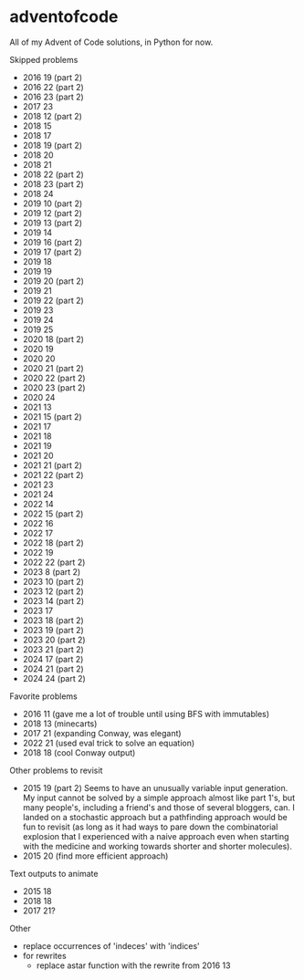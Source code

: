 # adventofcode

All of my Advent of Code solutions, in Python for now.

Skipped problems
- 2016 19 (part 2)
- 2016 22 (part 2)
- 2016 23 (part 2)
- 2017 23
- 2018 12 (part 2)
- 2018 15
- 2018 17
- 2018 19 (part 2)
- 2018 20
- 2018 21
- 2018 22 (part 2)
- 2018 23 (part 2)
- 2018 24
- 2019 10 (part 2)
- 2019 12 (part 2)
- 2019 13 (part 2)
- 2019 14
- 2019 16 (part 2)
- 2019 17 (part 2)
- 2019 18
- 2019 19
- 2019 20 (part 2)
- 2019 21
- 2019 22 (part 2)
- 2019 23
- 2019 24
- 2019 25
- 2020 18 (part 2)
- 2020 19
- 2020 20
- 2020 21 (part 2)
- 2020 22 (part 2)
- 2020 23 (part 2)
- 2020 24
- 2021 13
- 2021 15 (part 2)
- 2021 17
- 2021 18
- 2021 19
- 2021 20
- 2021 21 (part 2)
- 2021 22 (part 2)
- 2021 23
- 2021 24
- 2022 14
- 2022 15 (part 2)
- 2022 16
- 2022 17
- 2022 18 (part 2)
- 2022 19
- 2022 22 (part 2)
- 2023 8 (part 2)
- 2023 10 (part 2)
- 2023 12 (part 2)
- 2023 14 (part 2)
- 2023 17
- 2023 18 (part 2)
- 2023 19 (part 2)
- 2023 20 (part 2)
- 2023 21 (part 2)
- 2024 17 (part 2)
- 2024 21 (part 2)
- 2024 24 (part 2)

Favorite problems
- 2016 11 (gave me a lot of trouble until using BFS with immutables)
- 2018 13 (minecarts)
- 2017 21 (expanding Conway, was elegant)
- 2022 21 (used eval trick to solve an equation)
- 2018 18 (cool Conway output)

Other problems to revisit
- 2015 19 (part 2)
Seems to have an unusually variable input generation.
My input cannot be solved by a simple approach almost like part 1's,
but many people's, including a friend's and those of several bloggers, can.
I landed on a stochastic approach but a pathfinding approach would be fun to
revisit (as long as it had ways to pare down the combinatorial explosion that
I experienced with a naive approach even when starting with the medicine and
working towards shorter and shorter molecules).
- 2015 20 (find more efficient approach)

Text outputs to animate
- 2015 18
- 2018 18
- 2017 21?

Other
- replace occurrences of 'indeces' with 'indices'
- for rewrites
  - replace astar function with the rewrite from 2016 13
